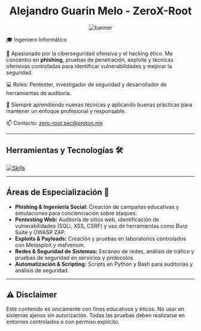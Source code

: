 <h1 align="center">Alejandro Guarin Melo - ZeroX-Root</h1>

<p align="center">
  <img src="https://github.com/ZeroX-Root/ZeroX-Root/blob/main/bannerGit.png" alt="banner" />
</p>

🎓 Ingeniero Informático  

🔐 Apasionado por la ciberseguridad ofensiva y el hacking ético. Me concentro en **phishing**, pruebas de penetración, exploits y técnicas ofensivas controladas para identificar vulnerabilidades y mejorar la seguridad.

💻 Roles: Pentester, investigador de seguridad y desarrollador de herramientas de auditoría.

🚀 Siempre aprendiendo nuevas técnicas y aplicando buenas prácticas para mantener un enfoque profesional y responsable.

📫 Contacto: [zero-root.sec@proton.me](mailto:zero-root.sec@proton.me)

---

## Herramientas y Tecnologías 🛠️

[![Skills](https://skillicons.dev/icons?i=python,bash,git,github,kali,cpp&theme=dark)](https://skillicons.dev)

---

## Áreas de Especialización 🎯

- **Phishing & Ingeniería Social:** Creación de campañas educativas y simulaciones para concienciación sobre ataques.
- **Pentesting Web:** Auditoría de sitios web, identificación de vulnerabilidades (SQLi, XSS, CSRF) y uso de herramientas como Burp Suite y OWASP ZAP.
- **Exploits & Payloads:** Creación y pruebas en laboratorios controlados con Metasploit y msfvenom.
- **Redes & Seguridad de Sistemas:** Escaneo de redes, análisis de tráfico y pruebas de seguridad en servicios y protocolos.
- **Automatización & Scripting:** Scripts en Python y Bash para auditorías y análisis de seguridad.

---

## ⚠️ Disclaimer

Este contenido es únicamente con fines educativos y éticos. No usar en sistemas ajenos sin autorización. Todas las pruebas deben realizarse en entornos controlados o con permiso explícito.

